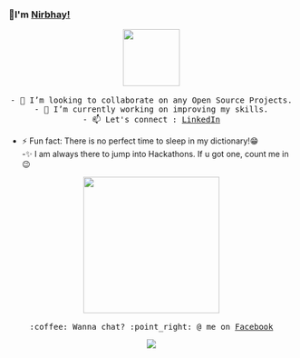 ### 👋I'm [Nirbhay!](https://nirbhay007.github.io/my-website)
<p align="center">
  <img src="https://media.giphy.com/media/bcKmIWkUMCjVm/giphy.gif" width="100px">
 <br><br>
 <samp>
  - 👯 I’m looking to collaborate on any Open Source Projects.<br>
  - 🔭 I’m currently working on improving my skills. <br>
  - 📫 Let's connect : <a href="https://www.linkedin.com/in/nirbhay-singh-349aba12a/">LinkedIn</a> <br>

   - ⚡ Fun fact: There is no perfect time to sleep in my dictionary!:grin:<br>
   -:sparkles: I am always there to jump into Hackathons. If u got one, count me in:wink:
 </samp>
</p>
<p align="center">
 <img src="https://media.giphy.com/media/fAnzw6YK33jMwzp5wp/giphy.gif" width="240px" align="center">
 <samp>
  <br><br>:coffee: Wanna chat? :point_right: @ me on <a href="https://www.facebook.com/NirbhaySingh01/">Facebook</a>
 </samp>
</p>
<p align="center">
<img src="https://visitor-badge.glitch.me/badge?page_id=Nirbhay007.Nirbhay007"/>
</p>
